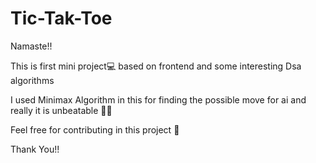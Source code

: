 # Tic-Tak-Toe

Namaste!!

This is first mini project💻 based on frontend and some interesting Dsa algorithms

I used Minimax Algorithm in this for finding the possible move for ai and really it is unbeatable 👾👾

Feel free for contributing in this project 🙂 

Thank You!!